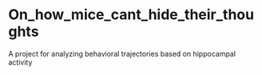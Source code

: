 # On_how_mice_cant_hide_their_thoughts
A project for analyzing behavioral trajectories based on hippocampal activity
